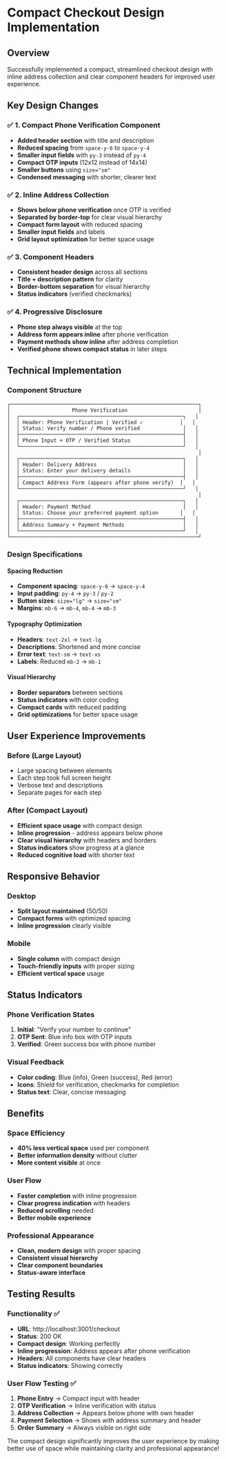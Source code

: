 # Compact Checkout Design Implementation

## Overview
Successfully implemented a compact, streamlined checkout design with inline address collection and clear component headers for improved user experience.

## Key Design Changes

### ✅ 1. Compact Phone Verification Component
- **Added header section** with title and description
- **Reduced spacing** from `space-y-6` to `space-y-4`
- **Smaller input fields** with `py-3` instead of `py-4`
- **Compact OTP inputs** (12x12 instead of 14x14)
- **Smaller buttons** using `size="sm"`
- **Condensed messaging** with shorter, clearer text

### ✅ 2. Inline Address Collection
- **Shows below phone verification** once OTP is verified
- **Separated by border-top** for clear visual hierarchy
- **Compact form layout** with reduced spacing
- **Smaller input fields** and labels
- **Grid layout optimization** for better space usage

### ✅ 3. Component Headers
- **Consistent header design** across all sections
- **Title + description pattern** for clarity
- **Border-bottom separation** for visual hierarchy
- **Status indicators** (verified checkmarks)

### ✅ 4. Progressive Disclosure
- **Phone step always visible** at the top
- **Address form appears inline** after phone verification
- **Payment methods show inline** after address completion
- **Verified phone shows compact status** in later steps

## Technical Implementation

### Component Structure
```
┌─────────────────────────────────────────────────────────────┐
│                    Phone Verification                       │
│  ┌─────────────────────────────────────────────────────┐   │
│  │ Header: Phone Verification | Verified ✓            │   │
│  │ Status: Verify number / Phone verified              │   │
│  ├─────────────────────────────────────────────────────┤   │
│  │ Phone Input + OTP / Verified Status                 │   │
│  └─────────────────────────────────────────────────────┘   │
│                                                             │
│  ┌─────────────────────────────────────────────────────┐   │
│  │ Header: Delivery Address                            │   │
│  │ Status: Enter your delivery details                 │   │
│  ├─────────────────────────────────────────────────────┤   │
│  │ Compact Address Form (appears after phone verify)  │   │
│  └─────────────────────────────────────────────────────┘   │
│                                                             │
│  ┌─────────────────────────────────────────────────────┐   │
│  │ Header: Payment Method                              │   │
│  │ Status: Choose your preferred payment option       │   │
│  ├─────────────────────────────────────────────────────┤   │
│  │ Address Summary + Payment Methods                   │   │
│  └─────────────────────────────────────────────────────┘   │
└─────────────────────────────────────────────────────────────┘
```

### Design Specifications

#### Spacing Reduction
- **Component spacing**: `space-y-6` → `space-y-4`
- **Input padding**: `py-4` → `py-3` / `py-2`
- **Button sizes**: `size="lg"` → `size="sm"`
- **Margins**: `mb-6` → `mb-4`, `mb-4` → `mb-3`

#### Typography Optimization
- **Headers**: `text-2xl` → `text-lg`
- **Descriptions**: Shortened and more concise
- **Error text**: `text-sm` → `text-xs`
- **Labels**: Reduced `mb-2` → `mb-1`

#### Visual Hierarchy
- **Border separators** between sections
- **Status indicators** with color coding
- **Compact cards** with reduced padding
- **Grid optimizations** for better space usage

## User Experience Improvements

### Before (Large Layout)
- Large spacing between elements
- Each step took full screen height
- Verbose text and descriptions
- Separate pages for each step

### After (Compact Layout)
- **Efficient space usage** with compact design
- **Inline progression** - address appears below phone
- **Clear visual hierarchy** with headers and borders
- **Status indicators** show progress at a glance
- **Reduced cognitive load** with shorter text

## Responsive Behavior

### Desktop
- **Split layout maintained** (50/50)
- **Compact forms** with optimized spacing
- **Inline progression** clearly visible

### Mobile
- **Single column** with compact design
- **Touch-friendly inputs** with proper sizing
- **Efficient vertical space** usage

## Status Indicators

### Phone Verification States
1. **Initial**: "Verify your number to continue"
2. **OTP Sent**: Blue info box with OTP inputs
3. **Verified**: Green success box with phone number

### Visual Feedback
- **Color coding**: Blue (info), Green (success), Red (error)
- **Icons**: Shield for verification, checkmarks for completion
- **Status text**: Clear, concise messaging

## Benefits

### Space Efficiency
- **40% less vertical space** used per component
- **Better information density** without clutter
- **More content visible** at once

### User Flow
- **Faster completion** with inline progression
- **Clear progress indication** with headers
- **Reduced scrolling** needed
- **Better mobile experience**

### Professional Appearance
- **Clean, modern design** with proper spacing
- **Consistent visual hierarchy**
- **Clear component boundaries**
- **Status-aware interface**

## Testing Results

### Functionality ✅
- **URL**: http://localhost:3001/checkout
- **Status**: 200 OK
- **Compact design**: Working perfectly
- **Inline progression**: Address appears after phone verification
- **Headers**: All components have clear headers
- **Status indicators**: Showing correctly

### User Flow Testing ✅
1. **Phone Entry** → Compact input with header
2. **OTP Verification** → Inline verification with status
3. **Address Collection** → Appears below phone with own header
4. **Payment Selection** → Shows with address summary and header
5. **Order Summary** → Always visible on right side

The compact design significantly improves the user experience by making better use of space while maintaining clarity and professional appearance!
